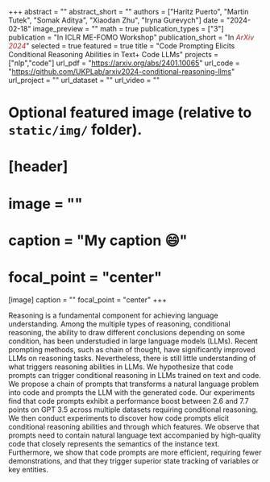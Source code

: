 +++
abstract = ""
abstract_short = ""
authors = ["Haritz Puerto", "Martin Tutek", "Somak Aditya", "Xiaodan Zhu", "Iryna Gurevych"]
date = "2024-02-18"
image_preview = ""
math = true
publication_types = ["3"]
publication = "In ICLR ME-FOMO Workshop"
publication_short = "In <span style='color:brown;'>*ArXiv 2024*</span>"
selected = true
featured = true
title = "Code Prompting Elicits Conditional Reasoning Abilities in Text+ Code LLMs"
projects = ["nlp","code"]
url_pdf = "https://arxiv.org/abs/2401.10065"
url_code = "https://github.com/UKPLab/arxiv2024-conditional-reasoning-llms"
url_project = ""
url_dataset = ""
url_video = ""


# Optional featured image (relative to `static/img/` folder).
# [header]
# image = ""
# caption = "My caption :smile:"
# focal_point = "center"

[image]
caption = ""
focal_point = "center"
+++

Reasoning is a fundamental component for achieving language understanding. Among the multiple types of reasoning, conditional reasoning, the ability to draw different conclusions depending on some condition, has been understudied in large language models (LLMs). Recent prompting methods, such as chain of thought, have significantly improved LLMs on reasoning tasks. Nevertheless, there is still little understanding of what triggers reasoning abilities in LLMs. We hypothesize that code prompts can trigger conditional reasoning in LLMs trained on text and code. We propose a chain of prompts that transforms a natural language problem into code and prompts the LLM with the generated code. Our experiments find that code prompts exhibit a performance boost between 2.6 and 7.7 points on GPT 3.5 across multiple datasets requiring conditional reasoning. We then conduct experiments to discover how code prompts elicit conditional reasoning abilities and through which features. We observe that prompts need to contain natural language text accompanied by high-quality code that closely represents the semantics of the instance text. Furthermore, we show that code prompts are more efficient, requiring fewer demonstrations, and that they trigger superior state tracking of variables or key entities.